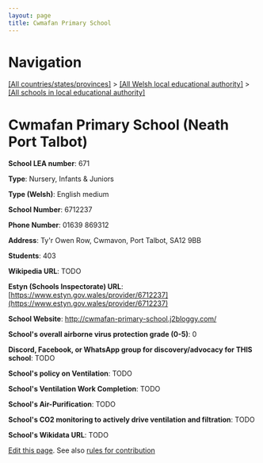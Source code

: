 ```yaml
---
layout: page
title: Cwmafan Primary School
---
```

# Navigation

[[All countries/states/provinces]](../../..) > [[All Welsh local educational authority]](../..) > [[All schools in local educational authority]](..)

# Cwmafan Primary School (Neath Port Talbot)

**School LEA number**: 671

**Type**: Nursery, Infants & Juniors

**Type (Welsh)**: English medium

**School Number**: 6712237

**Phone Number**: 01639 869312

**Address**: Ty'r Owen Row, Cwmavon, Port Talbot, SA12 9BB

**Students**: 403

**Wikipedia URL**: TODO

**Estyn (Schools Inspectorate) URL**: [https://www.estyn.gov.wales/provider/6712237](https://www.estyn.gov.wales/provider/6712237)

**School Website**: http://cwmafan-primary-school.j2bloggy.com/

**School's overall airborne virus protection grade (0-5)**: 0

**Discord, Facebook, or WhatsApp group for discovery/advocacy for THIS school**: TODO

**School's policy on Ventilation**: TODO

**School's Ventilation Work Completion**: TODO

**School's Air-Purification**: TODO

**School's CO2 monitoring to actively drive ventilation and filtration**: TODO

**School's Wikidata URL**: TODO




[Edit this page](https://github.com/ventilate-schools/Wales/edit/prif/./Neath_Port_Talbot/Cwmafan_Primary_School.md). See also [rules for contribution](../../../contribution-rules/)
